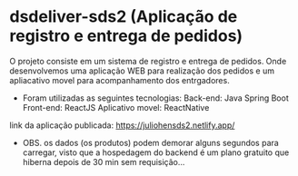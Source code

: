 # dsdeliver-sds2 (Aplicação de registro e entrega de pedidos)

O projeto consiste em um sistema de registro e entrega de pedidos. Onde desenvolvemos uma aplicação WEB para realização dos pedidos e um apliacativo movel para acompanhamento dos entrgadores. 
- Foram utilizadas as seguintes tecnologias:
    Back-end: Java Spring Boot
    Front-end: ReactJS
    Aplicativo movel: ReactNative

link da aplicação publicada: https://juliohensds2.netlify.app/

- OBS. os dados (os produtos) podem demorar alguns segundos para carregar, visto que a hospedagem do backend é um plano gratuito que hiberna depois de 30 min sem requisição...  
